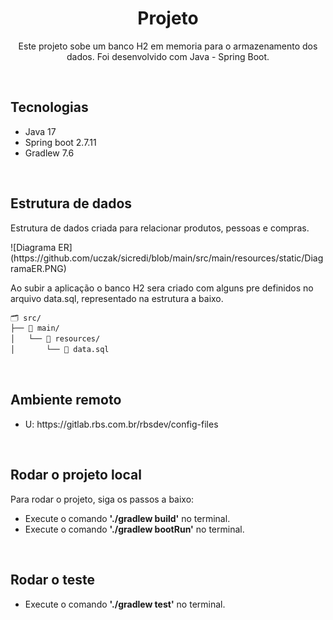 <h1 align="center">Projeto</h1>
<p align="center">Este projeto sobe um banco H2 em memoria para o armazenamento dos dados. Foi desenvolvido com Java - Spring Boot.</p>


<br/><h2 align="left">Tecnologias</h2>
<ul>
  <li>Java 17</li>
  <li>Spring boot 2.7.11</li>
  <li>Gradlew 7.6</li>
</ul>

<br/><h2 align="left">Estrutura de dados</h2>

<p>Estrutura de dados criada para relacionar produtos, pessoas e compras.</p>
![Diagrama ER](https://github.com/uczak/sicredi/blob/main/src/main/resources/static/DiagramaER.PNG)

Ao subir a aplicação o banco H2 sera criado com alguns pre definidos no arquivo data.sql, representado na estrutura a baixo.
```txt
🗂️ src/
├── 📂 main/
│   └── 📂 resources/
│       └── 📝 data.sql

````


<br/><h2 align="left">Ambiente remoto</h2>
<ul>
  <li> U:  https://gitlab.rbs.com.br/rbsdev/config-files</li>
</ul>

<br/><h2 align="left">Rodar o projeto local </h2>
<p>Para rodar o projeto, siga os passos a baixo:</p>
<ul>
  <li>Execute o comando <b>'./gradlew build'</b> no terminal.</li>
  <li>Execute o comando <b>'./gradlew bootRun'</b> no terminal.</li>
</ul>  

<br/><h2 align="left">Rodar o teste</h2>
<ul>
  <li>Execute o comando <b>'./gradlew test'</b> no terminal.</li>
</ul>  
